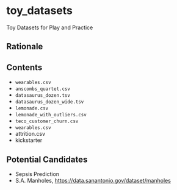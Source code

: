 # toy_datasets
Toy Datasets for Play and Practice


## Rationale


## Contents
- `wearables.csv`
- `anscombs_quartet.csv`
- `datasaurus_dozen.tsv`
- `datasaurus_dozen_wide.tsv`
- `lemonade.csv`
- `lemonade_with_outliers.csv`
- `teco_customer_churn.csv`
- `wearables.csv`
- attrition.csv
- kickstarter

## Potential Candidates
- Sepsis Prediction
- S.A. Manholes, https://data.sanantonio.gov/dataset/manholes
